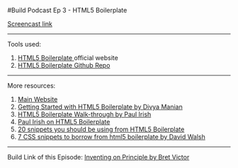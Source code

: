 #Build Podcast Ep 3 - HTML5 Boilerplate

[Screencast link ](http://build-podcast.com/html5-boilerplate/)

________________


Tools used:

1. [HTML5 Boilerplate ](http://html5boilerplate.com/) official website
2. [HTML5 Boilerplate Github Repo](https://github.com/h5bp/html5-boilerplate)


________________________


More resources:

1. [Main Website ](http://html5boilerplate.com/)
2. [Getting Started with HTML5 Boilerplate by Divya Manian](http://www.youtube.com/watch?v=NMEB78VX2P0)
1. [HTML5 Boilerplate Walk-through by Paul Irish](http://www.youtube.com/watch?v=oDlsOyPKUTM)
1. [Paul Irish on HTML5 Boilerplate ](http://www.youtube.com/watch?v=qyM37XKkmKQ)
1. [20 snippets you should be using from HTML5 Boilerplate ](http://www.1stwebdesigner.com/design/snippets-html5-boilerplate/)
2. [7 CSS snippets to borrow from html5 boilerplate by David Walsh](http://davidwalsh.name/html5-boilerplate)

________________________

Build Link of this Episode: [Inventing on Principle by Bret Victor ](https://vimeo.com/36579366)